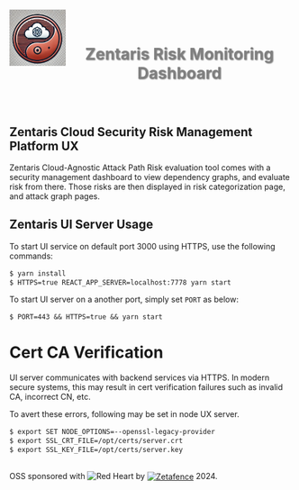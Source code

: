 <h1 align="center">
    <img align="left" width="100" height="100" src="../images/zentaris.png" alt="Zentaris"/>
    <br />
    <p style="color: #808080; text-shadow: 1px 1px 2px rgba(0, 0, 0, 0.5);">
    Zentaris Risk Monitoring Dashboard
    </p>
</h1>

<br/>

## Zentaris Cloud Security Risk Management Platform UX

Zentaris Cloud-Agnostic Attack Path Risk evaluation tool comes with a security management dashboard to view dependency graphs, and evaluate risk from there. Those risks are then displayed in risk categorization page, and attack graph pages.

## Zentaris UI Server Usage

To start UI service on default port 3000 using HTTPS, use the following commands:

```
$ yarn install
$ HTTPS=true REACT_APP_SERVER=localhost:7778 yarn start
```

To start UI server on a another port, simply set `PORT` as below:

```
$ PORT=443 && HTTPS=true && yarn start
```

# Cert CA Verification

UI server communicates with backend services via HTTPS. In modern secure systems, this
may result in cert verification failures such as invalid CA, incorrect CN, etc.

To avert these errors, following may be set in node UX server.

```
$ export SET NODE_OPTIONS=--openssl-legacy-provider
$ export SSL_CRT_FILE=/opt/certs/server.crt
$ export SSL_KEY_FILE=/opt/certs/server.key
```

<br/>OSS sponsored with ![Red Heart](https://img.shields.io/badge/-❤-ff0000?style=for-the-badge) by
    <a href="https://zetafence.com">
    <img align="center" width="85" src="https://img.shields.io/badge/Zetafence-8A2BE2" alt="Zetafence"/></a>
2024.
